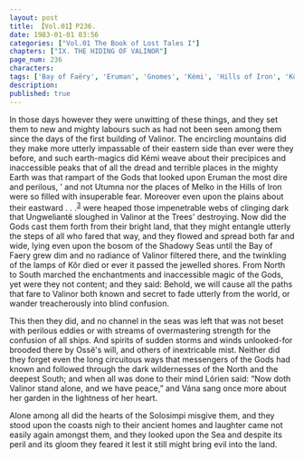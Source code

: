 ```yaml
---
layout: post
title: 【Vol.01】P236.
date: 1983-01-01 03:56
categories: ["Vol.01 The Book of Lost Tales I"]
chapters: ["IX. THE HIDING OF VALINOR"]
page_num: 236
characters: 
tags: ['Bay of Faëry', 'Eruman', 'Gnomes', 'Kémi', 'Hills of Iron', 'Kôr', 'Lórien', 'Melko', 'Mountains of Valinor', 'Noldoli', 'Oromë', 'Ossë', 'Shadowy Seas', 'Solosimpi', 'Ulmo', 'Ungweliantë', 'Two Trees', 'Utumno', 'Vána']
description: 
published: true
---
```


In those days however they were unwitting of these things, and they set them to new and mighty labours such as had not been seen among them since the days of the first building of Valinor. The encircling mountains did they make more utterly impassable of their eastern side than ever were they before, and such earth-magics did Kémi weave about their precipices and inaccessible peaks that of all the dread and terrible places in the mighty Earth was that rampart of the Gods that looked upon Eruman the most dire and perilous, ’ and not Utumna nor the places of Melko in the Hills of Iron were so filled with insuperable fear. Moreover even upon the plains about their eastward . . .<SUP>[3]({{site.baseurl}}/vol01-p248)</SUP> were heaped those impenetrable webs of clinging dark that Ungweliantë sloughed in Valinor at the Trees' destroying. Now did the Gods cast them forth from their bright land, that they might entangle utterly the steps of all who fared that way, and they flowed and spread both far and wide, lying even upon the bosom of the Shadowy Seas until the Bay of Faery grew dim and no radiance of Valinor filtered there, and the twinkling of the lamps of Kôr died or ever it passed the jewelled shores. From North to South marched the enchantments and inaccessible magic of the Gods, yet were they not content; and they said: Behold, we will cause all the paths that fare to Valinor both known and secret to fade utterly from the world, or wander treacherously into blind confusion.

This then they did, and no channel in the seas was left that was not beset with perilous eddies or with streams of overmastering strength for the confusion of all ships. And spirits of sudden storms and winds unlooked-for brooded there by Ossë's will, and others of inextricable mist. Neither did they forget even the long circuitous ways that messengers of the Gods had known and followed through the dark wildernesses of the North and the deepest South; and when all was done to their mind Lórien said: “Now doth Valinor stand alone, and we have peace,” and Vána sang once more about her garden in the lightness of her heart.

Alone among all did the hearts of the Solosimpi misgive them, and they stood upon the coasts nigh to their ancient homes and laughter came not easily again amongst them, and they looked upon the Sea and despite its peril and its gloom they feared it lest it still might bring evil into the land.

